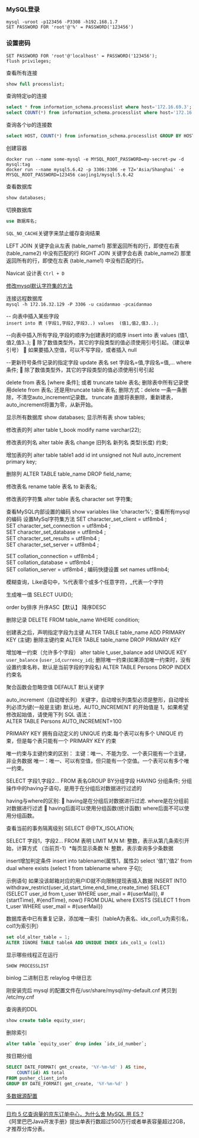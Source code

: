 ### MySQL登录
```shell script
mysql -uroot -p123456 -P3308 -h192.168.1.7
SET PASSWORD FOR 'root'@'%' = PASSWORD('123456')
```
### 设置密码
```shell script
SET PASSWORD FOR 'root'@'localhost' = PASSWORD('123456');
flush privileges;
```
查看所有连接
```sql
show full processlist;
```
查询特定ip的连接
```sql
select * from information_schema.processlist where host='172.16.69.3';
select COUNT(*) from information_schema.processlist where host='172.16.69.3';
```
查询各个ip的连接数
```sql
select HOST, COUNT(*) from information_schema.processlist GROUP BY HOST;
```
创建容器  
```shell script
docker run --name some-mysql -e MYSQL_ROOT_PASSWORD=my-secret-pw -d mysql:tag
docker run --name mysql5.6.42 -p 3306:3306 -e TZ='Asia/Shanghai' -e MYSQL_ROOT_PASSWORD=123456 caojing1/mysql:5.6.42
```
查看数据库  
```sql
show databases;
```

切换数据库  
```sql
use 数据库名;
```

`SQL_NO_CACHE`关键字来禁止缓存查询结果

LEFT JOIN 关键字会从左表 (table_name1) 那里返回所有的行，即使在右表 (table_name2) 中没有匹配的行
RIGHT JOIN 关键字会右表 (table_name2) 那里返回所有的行，即使在左表 (table_name1) 中没有匹配的行。

Navicat 设计表 `Ctrl + D`

[修改mysql默认字符集的方法](http://database.51cto.com/art/201010/229167.htm)

连接远程数据库  
`mysql -h 172.16.32.129 -P 3306 -u caidanmao -pcaidanmao`

-- 向表中插入某些字段  
`insert into 表 (字段1,字段2,字段3..) values  (值1,值2,值3..); `

--向表中插入所有字段,字段的顺序为创建表时的顺序
insert into 表 values (值1,值2,值3..);
	除了数值类型外，其它的字段类型的值必须使用引号引起。（建议单引号）
	如果要插入空值，可以不写字段，或者插入 null

--更新符号条件记录的指定字段
update 表名 set 字段名=值,字段名=值,... where 条件;
		除了数值类型外，其它的字段类型的值必须使用引号引起

delete from 表名 [where 条件];
或者
truncate table 表名;
	删除表中所有记录使用delete from 表名; 还是用truncate table 表名;
	删除方式：delete 一条一条删除，不清空auto_increment记录数。
	truncate 直接将表删除，重新建表，auto_increment将置为零，从新开始。

	
显示所有数据库	show databases;
显示所有表	show tables;

修改表的列
alter table t_book modify name varchar(22);

修改表的列名
alter table 表名 change 旧列名 新列名 类型(长度) 约束;

增加表的列
alter table table1 add id int unsigned not Null auto_increment primary key;

删除列
ALTER TABLE table_name DROP field_name;

修改表名
rename table 表名 to 新表名;

修改表的字符集
alter table 表名 character set 字符集;

查看MySQL内部设置的编码
show variables like 'character%'; 查看所有mysql的编码
设置MySql字符集方法
SET character_set_client = utf8mb4 ;  
SET character_set_connection = utf8mb4 ;  
SET character_set_database = utf8mb4 ;   
SET character_set_results = utf8mb4 ;    
SET character_set_server = utf8mb4 ;   

SET collation_connection = utf8mb4 ;  
SET collation_database = utf8mb4 ;   
SET collation_server = utf8mb4 ; 
编码快捷设置
set names utf8mb4;

模糊查询，Like语句中，%代表零个或多个任意字符，_代表一个字符

生成唯一值
SELECT UUID();

order by排序 
升序ASC【默认】 
降序DESC

删除记录
DELETE FROM table_name WHERE condition;

创建表之后，声明指定字段为主键
ALTER TABLE table_name ADD PRIMARY KEY (主键)
删除主键约束
ALTER TABLE table_name DROP PRIMARY KEY

增加唯一约束（允许多个字段）
alter table t_user_balance add UNIQUE KEY `user_balance` (`user_id`,`currency_id`);
删除唯一约束(如果添加唯一约束时，没有设置约束名称，默认是当前字段的字段名)
ALTER TABLE Persons DROP INDEX 约束名

聚合函数会忽略空值
DEFAULT 默认关键字

auto_increment（自动增长列）关键字，自动增长列类型必须是整形，自动增长列必须为键(一般是主键)
默认地，AUTO_INCREMENT 的开始值是 1，如果希望修改起始值，请使用下列 SQL 语法：	
ALTER TABLE Persons AUTO_INCREMENT=100

PRIMARY KEY 拥有自动定义的 UNIQUE 约束.每个表可以有多个 UNIQUE 约束，但是每个表只能有一个
PRIMARY KEY 约束

唯一约束与主键约束的区别：
主键：唯一、不能为空、一个表只能有一个主键，非业务数据
唯一：唯一、可以有空值，但只能有一个空值。一个表可以有多个唯一约束。

SELECT 字段1,字段2… FROM 表名GROUP BY分组字段 HAVING 分组条件;
分组操作中的having子语句，是用于在分组后对数据进行过滤的

having与where的区别:
	having是在分组后对数据进行过滤.
where是在分组前对数据进行过滤
	having后面可以使用分组函数(统计函数)
where后面不可以使用分组函数。

查看当前的事务隔离级别
SELECT @@TX_ISOLATION;

SELECT 字段1，字段2... FROM 表明 LIMIT M,N
M: 整数，表示从第几条索引开始，计算方式 （当前页-1）*每页显示条数
N: 整数，表示查询多少条数据

insert增加判定条件
insert into  tablename(属性1，属性2) select '值1','值2' from dual where exists (select 1 from tablename where 子句); 

示例语句 如果没该邮箱对应的用户ID就不向限制提现表插入数据
INSERT INTO withdraw_restrict(user_id,start_time,end_time,create_time)
SELECT  (SELECT user_id from t_user WHERE user_mail = #{userMail}),
		  #{startTime},
		  #{endTime},
		  now()
FROM DUAL where EXISTS (SELECT 1 from t_user WHERE user_mail = #{userMail})

数据库表中已有重复记录，添加唯一索引（tableA为表名、idx_col1_u为索引名，col1为索引列）
```sql
set old_alter_table = 1;
ALTER IGNORE TABLE tableA ADD UNIQUE INDEX idx_col1_u (col1)
```

显示哪些线程正在运行
```sql
SHOW PROCESSLIST
```
binlog 二进制日志
relaylog 中继日志

刚安装完后 mysql 的配置文件在/usr/share/mysql/my-default.cnf 拷贝到 /etc/my.cnf

查询表的DDL  
```sql
show create table equity_user;
```

删除索引 
```sql
alter table `equity_user` drop index `idx_id_number`;
``` 

按日期分组
```sql
SELECT DATE_FORMAT( gmt_create, '%Y-%m-%d' ) AS time,
    COUNT(id) AS total
FROM pusher_client_info
GROUP BY DATE_FORMAT( gmt_create, '%Y-%m-%d' )
```

[多数据源配置](https://blog.csdn.net/qq_37502106/article/details/91044952)








---
[日均 5 亿查询量的京东订单中心，为什么舍 MySQL 用 ES ?](https://mp.weixin.qq.com/s/Iyl8vYUpU8sFhYM_vsFTGQ)  
《阿里巴巴Java开发手册》提出单表行数超过500万行或者单表容量超过2GB，才推荐分库分表。

